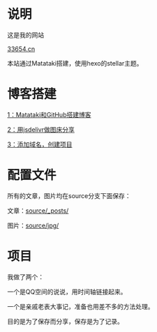 # 说明

这是我的网站

[33654.cn](33654.cn)

本站通过Matataki搭建，使用hexo的stellar主题。

# 博客搭建

[1：Matataki和GitHub搭建博客](https://btcjjj.com/2021/07/2021-07-31-如何利用Matataki和Github搭建个人博客，永久保存数据？/)

[2：用jsdelivr做图床分享](https://btcjjj.com/2021/8/2021-08-01-Github%E5%8D%9A%E5%AE%A2%E5%BC%80%E5%8F%91%E7%AF%872%EF%BC%9A%E5%88%A9%E7%94%A8jsdelivr%E5%81%9A%E5%9B%BE%E5%BA%8A%E5%88%86%E4%BA%AB%E9%93%BE%E6%8E%A5%E3%80%82/)

[3：添加域名，创建项目](https://btcjjj.com/2021/8/2021-08-02-Github%E5%8D%9A%E5%AE%A2%E5%BC%80%E5%8F%913%EF%BC%8C%E5%A6%82%E4%BD%95%E6%B7%BB%E5%8A%A0%E5%9F%9F%E5%90%8D%EF%BC%9F%E6%80%8E%E4%B9%88%E6%A0%B7%E5%88%9B%E5%BB%BA%E9%A1%B9%E7%9B%AE%EF%BC%9F/)

# 配置文件

所有的文章，图片均在source分支下面保存：

文章：[source/_posts/](https://github.com/tsl1997/qq/tree/source/source/_posts)

图片：[source/jpg/](https://github.com/tsl1997/qq/tree/source/source/jpg)

# 项目

我做了两个：

一个是QQ空间的说说，用时间轴链接起来。

一个是亲戚老表大事记，准备也用差不多的方法处理。

目的是为了保存而分享，保存是为了记录。

